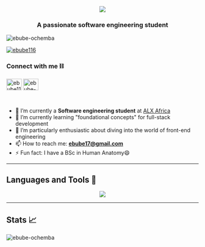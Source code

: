 <p align="center">
  <a href="https://github.com/omazoz"><img src="https://readme-typing-svg.demolab.com?font=Fira+Code&size=40&pause=1000&width=600&height=100&lines=Hello 👋, I'm Ebube 👨🏽‍💻..."></a>
  <h3 align="center">A passionate software engineering student</h3>
</p>

<p align="left"> <img src="https://komarev.com/ghpvc/?username=ebube-ochemba&label=Profile%20views&color=0e75b6&style=flat" alt="ebube-ochemba" /> </p>
<p align="left"> <a href="https://twitter.com/ebube116" target="blank"><img src="https://img.shields.io/twitter/follow/ebube116?logo=twitter&style=for-the-badge" alt="ebube116" /></a> </p>

<h3 align="left">Connect with me ⛓</h3>
<p align="left">
<a href="https://twitter.com/ebube116" target="blank"><img align="center" src="https://raw.githubusercontent.com/rahuldkjain/github-profile-readme-generator/master/src/images/icons/Social/twitter.svg" alt="ebube116" height="30" width="40" /></a>
<a href="https://linkedin.com/in/ebube-ochemba" target="blank"><img align="center" src="https://raw.githubusercontent.com/rahuldkjain/github-profile-readme-generator/master/src/images/icons/Social/linked-in-alt.svg" alt="ebube-ochemba" height="30" width="40" /></a>
</p>

<br/>

- 🔭 I’m currently a **Software engineering student** at [ALX Africa](https://www.alxafrica.com/)
- 🌱 I’m currently learning "foundational concepts" for full-stack development
- 🤔 I’m particularly enthusiastic about diving into the world of front-end engineering
- 📫 How to reach me: **ebube17@gmail.com**
- ⚡ Fun fact: I have a BSc in Human Anatomy😄

---

##  Languages and Tools 🧰
<p align="center">
  <a href="https://skillicons.dev">
    <img src="https://skillicons.dev/icons?i=linux,bash,c,py,html,css,js,mysql,regex,md,git,github,vscode,vim,emacs" />
  </a>
</p>

---

## Stats 📈
<p><img align="center" src="https://github-readme-stats.vercel.app/api/top-langs?username=ebube-ochemba&show_icons=true&locale=en&layout=compact" alt="ebube-ochemba" /></p>

<!--
- 🔭 I’m currently working on ...
- 🌱 I’m currently learning ...
- 👯 I’m looking to collaborate on ...
- 🤔 I’m looking for help with ...
- 💬 Ask me about ...
- 📫 How to reach me: ...
- 😄 Pronouns: ...
- ⚡ Fun fact: ...
-->
